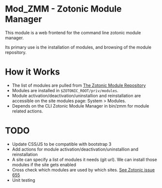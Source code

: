Mod_ZMM - Zotonic Module Manager
================================
This module is a web frontend for the command line zotonic module manager. 

Its primary use is the installation of modules, and browsing of the module repository.


How it Works
============
* The list of modules are pulled from [The Zotonic Module Repository](http://modules.zotonic.com/api/zmr/repositories)
* Modules are installed in `$ZOTONIC_ROOT/priv/modules`.
* Module activation/deactivation/uninstallion and reinstallation are accessible on the site modules page: System > Modules.
* Depends on the CLI Zotonic Module Manager in bin/zmm for module related actions.


TODO
====
* Update CSS/JS to be compatible with bootstrap 3
* Add actions for module activation/deactivation/uninstallion and reinstallation
* A site can specify a list of modules it needs (git url). We can install those modules if the site gets enabled
* Cross check which modules are used by which sites.  [See Zotonic issue 655](https://github.com/zotonic/zotonic/issues/655)
* Unit testing
